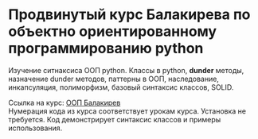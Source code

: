 # Продвинутый курс Балакирева по объектно ориентированному программированию python

Изучение ситнаксиса ООП python. Классы в python, __dunder__ методы, назначение dunder методов, паттерны в ООП, наследование, инкапсуляция, полиморфизм, базовый синтаксис классов, SOLID.

Ссылка на курс: 
[ООП Балакирев](https://www.youtube.com/watch?v=Z7AY41tE-3U&list=PLA0M1Bcd0w8zPwP7t-FgwONhZOHt9rz9E)  
Нумерация кода из курса соответствует урокам курса. Установка не требуется.
Код демонстрирует синтаксис классов и примеры использования. 